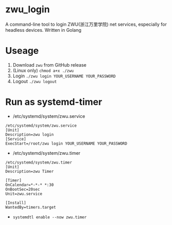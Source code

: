 # zwu_login
A command-line tool to login ZWU(浙江万里学院) net services, especially for headless devices. Written in Golang

# Useage
1. Download ``zwu`` from GitHub release
2. (Linux only) ``chmod a+x ./zwu``
3. Login ``./zwu login YOUR_USERNAME YOUR_PASSWORD``
4. Logout ``./zwu logout``

# Run as systemd-timer
- /etc/systemd/system/zwu.service
````
/etc/systemd/system/zwu.service
[Unit]
Description=zwu login
[Service]
ExecStart=/root/zwu login YOUR_USERNAME YOUR_PASSWORD
````
- /etc/systemd/system/zwu.timer
````
/etc/systemd/system/zwu.timer
[Unit]
Description=zwu Timer

[Timer]
OnCalendar=*-*-* *:30
OnBootSec=20sec
Unit=zwu.service

[Install]
WantedBy=timers.target
````
- ``systemdtl enable --now zwu.timer``
